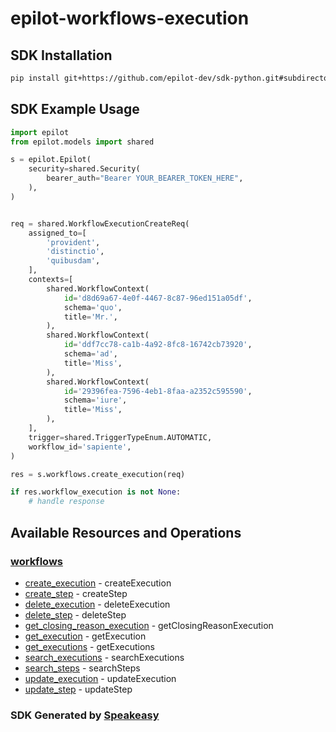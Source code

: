 # epilot-workflows-execution

<!-- Start SDK Installation -->
## SDK Installation

```bash
pip install git+https://github.com/epilot-dev/sdk-python.git#subdirectory=workflows_execution
```
<!-- End SDK Installation -->

## SDK Example Usage
<!-- Start SDK Example Usage -->
```python
import epilot
from epilot.models import shared

s = epilot.Epilot(
    security=shared.Security(
        bearer_auth="Bearer YOUR_BEARER_TOKEN_HERE",
    ),
)


req = shared.WorkflowExecutionCreateReq(
    assigned_to=[
        'provident',
        'distinctio',
        'quibusdam',
    ],
    contexts=[
        shared.WorkflowContext(
            id='d8d69a67-4e0f-4467-8c87-96ed151a05df',
            schema='quo',
            title='Mr.',
        ),
        shared.WorkflowContext(
            id='ddf7cc78-ca1b-4a92-8fc8-16742cb73920',
            schema='ad',
            title='Miss',
        ),
        shared.WorkflowContext(
            id='29396fea-7596-4eb1-8faa-a2352c595590',
            schema='iure',
            title='Miss',
        ),
    ],
    trigger=shared.TriggerTypeEnum.AUTOMATIC,
    workflow_id='sapiente',
)

res = s.workflows.create_execution(req)

if res.workflow_execution is not None:
    # handle response
```
<!-- End SDK Example Usage -->

<!-- Start SDK Available Operations -->
## Available Resources and Operations


### [workflows](docs/workflows/README.md)

* [create_execution](docs/workflows/README.md#create_execution) - createExecution
* [create_step](docs/workflows/README.md#create_step) - createStep
* [delete_execution](docs/workflows/README.md#delete_execution) - deleteExecution
* [delete_step](docs/workflows/README.md#delete_step) - deleteStep
* [get_closing_reason_execution](docs/workflows/README.md#get_closing_reason_execution) - getClosingReasonExecution
* [get_execution](docs/workflows/README.md#get_execution) - getExecution
* [get_executions](docs/workflows/README.md#get_executions) - getExecutions
* [search_executions](docs/workflows/README.md#search_executions) - searchExecutions
* [search_steps](docs/workflows/README.md#search_steps) - searchSteps
* [update_execution](docs/workflows/README.md#update_execution) - updateExecution
* [update_step](docs/workflows/README.md#update_step) - updateStep
<!-- End SDK Available Operations -->

### SDK Generated by [Speakeasy](https://docs.speakeasyapi.dev/docs/using-speakeasy/client-sdks)
